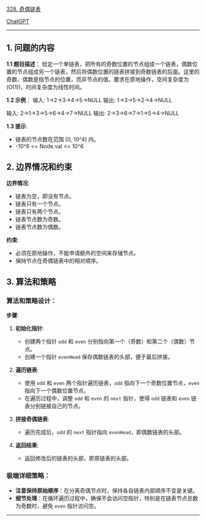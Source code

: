 [328. 奇偶链表](https://leetcode.cn/problems/odd-even-linked-list)

[ChatGPT](https://chat.openai.com/share/8c49963f-bb09-425c-8de7-584362c97d8a)

---

## 1. 问题的内容
**1.1 题目描述**：
给定一个单链表，把所有的奇数位置的节点组成一个链表，偶数位置的节点组成另一个链表，然后将偶数位置的链表拼接到奇数链表的后面。这里的奇数、偶数是指节点的位置，而非节点的值。要求在原地操作，空间复杂度为 \(O(1)\)，时间复杂度为线性时间。

**1.2 示例**：
输入: 1->2->3->4->5->NULL
输出: 1->3->5->2->4->NULL

输入: 2->1->3->5->6->4->7->NULL
输出: 2->3->6->7->1->5->4->NULL

**1.3 提示**:
- 链表的节点数在范围 [0, 10^4] 内。
- -10^6 <= Node.val <= 10^6

## 2. 边界情况和约束
**边界情况**:

- 链表为空，即没有节点。
- 链表只有一个节点。
- 链表只有两个节点。
- 链表节点数为奇数。
- 链表节点数为偶数。

**约束**:

- 必须在原地操作，不能申请额外的空间来存储节点。
- 保持节点在奇偶链表中的相对顺序。

## 3. 算法和策略
### 算法和策略设计：

**步骤**:

1. **初始化指针**:
   - 创建两个指针 `odd` 和 `even` 分别指向第一个（奇数）和第二个（偶数）节点。
   - 创建一个指针 `evenHead` 保存偶数链表的头部，便于最后拼接。

2. **遍历链表**:
   - 使用 `odd` 和 `even` 两个指针遍历链表，`odd` 指向下一个奇数位置节点，`even` 指向下一个偶数位置节点。
   - 在遍历过程中，调整 `odd` 和 `even` 的 `next` 指针，使得 `odd` 链表和 `even` 链表分别链接自己的节点。

3. **拼接奇偶链表**:
   - 遍历完成后，`odd` 的 `next` 指针指向 `evenHead`，即偶数链表的头部。

4. **返回结果**:
   - 返回修改后的链表的头部，即原链表的头部。

### 极端详细策略：

- **注意保持原始顺序**：在分离奇偶节点时，保持各自链表内部顺序不变是关键。
- **细节处理**：在循环遍历过程中，确保不会访问空指针，特别是在链表节点总数为奇数时，避免 `even` 指针访问空。

---